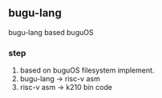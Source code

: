 ## bugu-lang
bugu-lang based buguOS

### step
1. based on buguOS filesystem implement.
2. bugu-lang -> risc-v asm
3. risc-v asm -> k210 bin code
